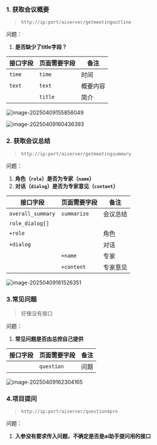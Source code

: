 ### 1. 获取会议概要

> `http://ip:port/aiserver/getmeetingoutline`

问题：

1. **是否缺少了title字段？**

| 接口字段 | 页面需要字段 | 备注     |
| -------- | ------------ | -------- |
| `time`   | `time`       | 时间     |
| `text`   | `text`       | 概要内容 |
|          | `title`      | 简介     |

![image-20250409155856049](C:\Users\xml00\AppData\Roaming\Typora\typora-user-images\image-20250409155856049.png)

![image-20250409160436393](C:\Users\xml00\AppData\Roaming\Typora\typora-user-images\image-20250409160436393.png)

### 2. 获取会议总结

> `http://ip:port/aiserver/getmeetingsummary`

问题：

1. **角色（`role`）是否为专家（`name`）**
2. **对话（`dialog`）是否为专家意见（`content`）**

| 接口字段          | 页面需要字段 | 备注     |
| ----------------- | ------------ | -------- |
| `overall_summary` | `summarize`  | 会议总结 |
| `role_dialog[]`   |              |          |
| `+role`           |              | 角色     |
| `+dialog`         |              | 对话     |
|                   | `+name`      | 专家     |
|                   | `+content`   | 专家意见 |

![image-20250409161526351](C:\Users\xml00\AppData\Roaming\Typora\typora-user-images\image-20250409161526351.png)

### 3.常见问题 

> 好像没有接口

问题：

1. **常见问题是否由总控自己提供**

| 接口字段 | 页面需要字段 | 备注 |
| -------- | ------------ | ---- |
|          | `question`   | 问题 |

![image-20250409162304165](C:\Users\xml00\AppData\Roaming\Typora\typora-user-images\image-20250409162304165.png)

### 4.项目提问

> `http://ip:port/aiserver/question4pro`

问题：

1. **入参没有要求传入问题，不确定是否是ai助手提问用的接口**